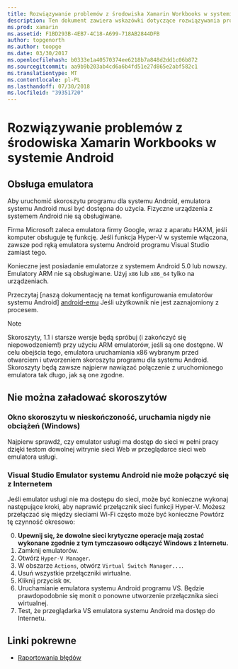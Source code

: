 ```yaml
---
title: Rozwiązywanie problemów z środowiska Xamarin Workbooks w systemie Android
description: Ten dokument zawiera wskazówki dotyczące rozwiązywania problemów do pracy ze skoroszytami platformy Xamarin w systemie Android. Omówiono w nim obsługi emulatora, skoroszyty, które nie będą ładowane i innych zagadnień.
ms.prod: xamarin
ms.assetid: F1BD293B-4EB7-4C18-A699-718AB2844DFB
author: topgenorth
ms.author: toopge
ms.date: 03/30/2017
ms.openlocfilehash: b0333e1a40570374ee6218b7a848d2dd1c06b872
ms.sourcegitcommit: aa9b9b203ab4cd6a6b4fd51e27d865e2abf582c1
ms.translationtype: MT
ms.contentlocale: pl-PL
ms.lasthandoff: 07/30/2018
ms.locfileid: "39351720"
---
```

# <a name="troubleshooting-xamarin-workbooks-on-android"></a>Rozwiązywanie problemów z środowiska Xamarin Workbooks w systemie Android

## <a name="emulator-support"></a>Obsługa emulatora

Aby uruchomić skoroszytu programu dla systemu Android, emulatora systemu Android musi być dostępna do użycia. Fizyczne urządzenia z systemem Android nie są obsługiwane.

Firma Microsoft zaleca emulatora firmy Google, wraz z aparatu HAXM, jeśli komputer obsługuje tę funkcję.
Jeśli funkcja Hyper-V w systemie włączona, zawsze pod ręką emulatora systemu Android programu Visual Studio zamiast tego.

Konieczne jest posiadanie emulatorze z systemem Android 5.0 lub nowszy. Emulatory ARM nie są obsługiwane. Użyj `x86` lub `x86_64` tylko na urządzeniach.

Przeczytaj [naszą dokumentację na temat konfigurowania emulatorów systemu Android] [ android-emu] Jeśli użytkownik nie jest zaznajomiony z procesem.

> [!NOTE]
> Skoroszyty, 1.1 i starsze wersje będą spróbuj (i zakończyć się niepowodzeniem!) przy użyciu ARM emulatorów, jeśli są one dostępne. W celu obejścia tego, emulatora uruchamiania x86 wybranym przed otwarciem i utworzeniem skoroszytu programu dla systemu Android. Skoroszyty będą zawsze najpierw nawiązać połączenie z uruchomionego emulatora tak długo, jak są one zgodne.

## <a name="workbooks-wont-load"></a>Nie można załadować skoroszytów

### <a name="workbook-window-spins-forever-never-loads-windows"></a>Okno skoroszytu w nieskończoność, uruchamia nigdy nie obciążeń (Windows)

Najpierw sprawdź, czy emulator usługi ma dostęp do sieci w pełni pracy dzięki testom dowolnej witrynie sieci Web w przeglądarce sieci web emulatora usługi.

### <a name="visual-studio-android-emulator-cannot-connect-to-the-internet"></a>Visual Studio Emulator systemu Android nie może połączyć się z Internetem

Jeśli emulator usługi nie ma dostępu do sieci, może być konieczne wykonaj następujące kroki, aby naprawić przełącznik sieci funkcji Hyper-V. Możesz przełączać się między sieciami Wi-Fi często może być konieczne Powtórz tę czynność okresowo:

0. **Upewnij się, że dowolne sieci krytyczne operacje mają zostać wykonane zgodnie z tym tymczasowo odłączyć Windows z Internetu.**
1. Zamknij emulatorów.
2. Otwórz `Hyper-V Manager`.
3. W obszarze `Actions`, otwórz `Virtual Switch Manager...`.
4. Usuń wszystkie przełączniki wirtualne.
5. Kliknij przycisk `OK`.
6. Uruchamianie emulatora systemu Android programu VS. Będzie prawdopodobnie się monit o ponowne utworzenie przełącznika sieci wirtualnej.
7. Test, że przeglądarka VS emulatora systemu Android ma dostęp do Internetu.

[android-emu]: https://developer.xamarin.com/guides/android/deployment,_testing,_and_metrics/debug-on-emulator/


## <a name="related-links"></a>Linki pokrewne

- [Raportowania błędów](~/tools/workbooks/install.md#reporting-bugs)
